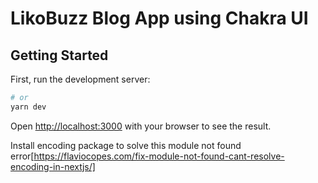 # LikoBuzz Blog App using Chakra UI

## Getting Started

First, run the development server:

```bash
# or
yarn dev
```

Open [http://localhost:3000](http://localhost:3000) with your browser to see the result.

Install encoding package to solve this module not found error[https://flaviocopes.com/fix-module-not-found-cant-resolve-encoding-in-nextjs/]
